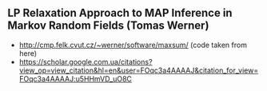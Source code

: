 ## LP Relaxation Approach to MAP Inference in Markov Random Fields (Tomas Werner)

- http://cmp.felk.cvut.cz/~werner/software/maxsum/ (code taken from here)
- https://scholar.google.com.ua/citations?view_op=view_citation&hl=en&user=FOqc3a4AAAAJ&citation_for_view=FOqc3a4AAAAJ:u5HHmVD_uO8C
